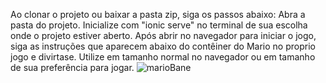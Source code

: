 Ao clonar o projeto ou baixar a pasta zip, siga os passos abaixo:
Abra a pasta do projeto. 
Inicialize com "ionic serve" no terminal de sua escolha onde o projeto estiver aberto.
Após abrir no navegador para iniciar o jogo, siga as instruções que aparecem abaixo do contêiner do Mario no proprio jogo e divirtase.
Utilize em tamanho normal no navegador ou em tamanho de sua preferência para jogar.
![marioBane](https://github.com/Kayk-Rios/MarioBrosIonic/assets/166899190/e224875d-623b-491e-b88f-b9536e765929)
